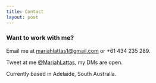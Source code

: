 ```yaml
---
title: Contact
layout: post
---
```


### Want to work with me?

Email me at [mariahlattas1@gmail.com](mailto:mariahlattas1@gmail.com) or +61 434 235 289.

Tweet at me [@MariahLattas](https://twitter.com/mariahlattas), my DMs are open.

Currently based in Adelaide, South Australia. 